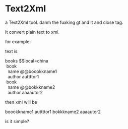 Text2Xml
========

a Text2Xml tool. danm the fuxking gt and lt and close tag.

It convert plain text to xml. 

for example:

text is

books $$local=china  
&nbsp;book  
&nbsp;&nbsp;name @@boookkname1  
&nbsp;&nbsp;author auttttor1  
&nbsp;book  
&nbsp;&nbsp;name @@bokkkname2  
&nbsp;&nbsp;author aaaautor2  
  
then xml will be


<books local="china">
  <book>
    <name>boookkname1</name>
    <author>auttttor1</author>
  </book>
  <book>
    <name>bokkkname2</name>
    <author>aaaautor2</author>
  </book>
</books>

is it simple?
